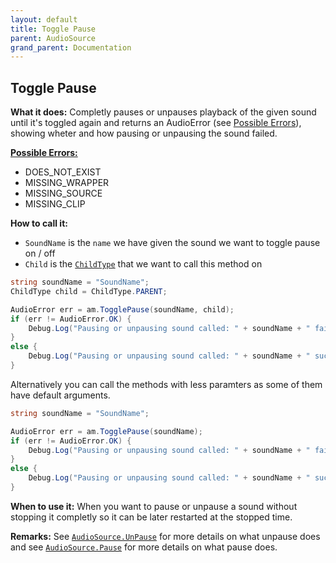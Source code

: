 ```yaml
---
layout: default
title: Toggle Pause
parent: AudioSource
grand_parent: Documentation
---
```


## Toggle Pause
**What it does:**
Completly pauses or unpauses playback of the given sound until it's toggled again
and returns an AudioError (see [Possible Errors](https://mathewhdyt.github.io/Unity-Audio-Manager/docs/documentation/index/#possible-errors)), showing wheter and how pausing or unpausing the sound failed.

[**Possible Errors:**](https://mathewhdyt.github.io/Unity-Audio-Manager/docs/documentation/index/#possible-errors)
- DOES_NOT_EXIST
- MISSING_WRAPPER
- MISSING_SOURCE
- MISSING_CLIP

**How to call it:**
- ```SoundName``` is the ```name``` we have given the sound we want to toggle pause on / off
- ```Child``` is the [```ChildType```](https://mathewhdyt.github.io/Unity-Audio-Manager/docs/documentation/index/#possible-children) that we want to call this method on

```csharp
string soundName = "SoundName";
ChildType child = ChildType.PARENT;

AudioError err = am.TogglePause(soundName, child);
if (err != AudioError.OK) {
    Debug.Log("Pausing or unpausing sound called: " + soundName + " failed with error id: " + err);
}
else {
    Debug.Log("Pausing or unpausing sound called: " + soundName + " succesfull");
}
```

Alternatively you can call the methods with less paramters as some of them have default arguments.

```csharp
string soundName = "SoundName";

AudioError err = am.TogglePause(soundName);
if (err != AudioError.OK) {
    Debug.Log("Pausing or unpausing sound called: " + soundName + " failed with error id: " + err);
}
else {
    Debug.Log("Pausing or unpausing sound called: " + soundName + " succesfull");
}
```

**When to use it:**
When you want to pause or unpause a sound without stopping it completly so it can be later restarted at the stopped time.

**Remarks:**
See [```AudioSource.UnPause```](https://docs.unity3d.com/ScriptReference/AudioSource.UnPause.html) for more details on what unpause does and see [```AudioSource.Pause```](https://docs.unity3d.com/ScriptReference/AudioSource.Pause.html) for more details on what pause does.
